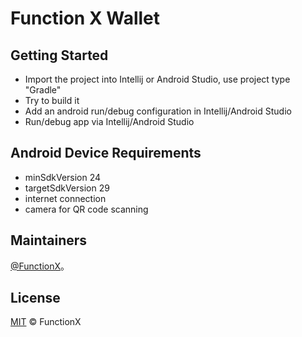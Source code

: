 Function X Wallet
===

Getting Started
---

- Import the project into Intellij or Android Studio, use project type "Gradle"
- Try to build it
- Add an android run/debug configuration in Intellij/Android Studio
- Run/debug app via Intellij/Android Studio


Android Device Requirements
---

- minSdkVersion 24
- targetSdkVersion 29
- internet connection
- camera for QR code scanning


Maintainers
---

[@FunctionX](https://github.com/FunctionX)。


License
---

[MIT](LICENSE) © FunctionX
